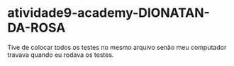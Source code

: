 # atividade9-academy-DIONATAN-DA-ROSA
Tive de colocar todos os testes no mesmo arquivo senão meu computador travava quando eu rodava os testes.
